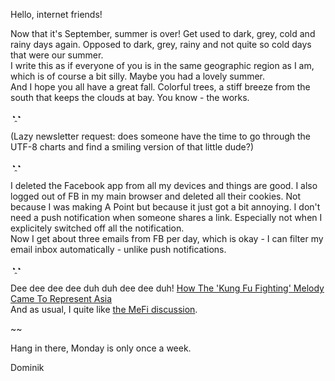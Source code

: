 Hello, internet friends!

Now that it's September, summer is over! Get used to dark, grey, cold and rainy days again. Opposed to dark, grey, rainy and not quite so cold days that were our summer.  
I write this as if everyone of you is in the same geographic region as I am, which is of course a bit silly. Maybe you had a lovely summer.  
And I hope you all have a great fall. Colorful trees, a stiff breeze from the south that keeps the clouds at bay. You know - the works.  

◔̯◔

(Lazy newsletter request: does someone have the time to go through the UTF-8 charts and find a smiling version of that little dude?)

◔̯◔ 

I deleted the Facebook app from all my devices and things are good. I also logged out of FB in my main browser and deleted all their cookies. Not because I was making A Point but because it just got a bit annoying. I don't need a push notification when someone shares a link. Especially not when I explicitely switched off all the notification.  
Now I get about three emails from FB per day, which is okay - I can filter my email inbox automatically - unlike push notifications.

◔̯◔ 

Dee dee dee dee duh duh dee dee duh! [How The 'Kung Fu Fighting' Melody Came To Represent Asia](http://www.npr.org/blogs/codeswitch/2014/08/28/338622840/how-the-kung-fu-fighting-melody-came-to-represent-asia)  
And as usual, I quite like [the MeFi discussion](http://www.metafilter.com/142319/The-origins-of-that-stereotypical-Chinese-nine-note-riff).

~~

Hang in there, Monday is only once a week.

Dominik